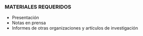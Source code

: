 ### MATERIALES REQUERIDOS
* Presentación
* Notas en prensa
* Informes de otras organizaciones y artículos de investigación

